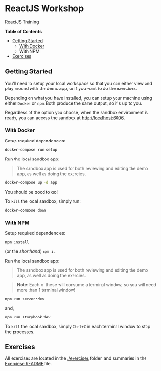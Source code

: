 # ReactJS Workshop
ReactJS Training

**Table of Contents**
<!-- TOC depthFrom:2 -->

- [Getting Started](#getting-started)
  - [With Docker](#with-docker)
  - [With NPM](#with-npm)
- [Exercises](#exercises)

<!-- /TOC -->

## Getting Started
You'll need to setup your local workspace so that you can either view and play around with the demo app, or if you want to do the exercises.

Depending on what you have installed, you can setup your machine using either `Docker` or `npm`. Both produce the same output, so it's up to you.

Regardless of the option you choose, when the sandbox environment is ready, you can access the sandbox at [http://localhost:6006](http://localhost:6006).

### With Docker
Setup required dependencies:

```sh
docker-compose run setup
```

Run the local sandbox app:
> The sandbox app is used for both reviewing and editing the demo app, as well as doing the exercies.

```sh
docker-compose up -d app
```

You should be good to go!

To `kill` the local sandbox, simply run:

```sh
docker-compose down
```

### With NPM
Setup required dependencies:

```sh
npm install
```

(or the *shorthand*) `npm i`.

Run the local sandbox app:
> The sandbox app is used for both reviewing and editing the demo app, as well as doing the exercies.

> **Note:** Each of these will consume a terminal window, so you will need more than 1 terminal window!

```sh
npm run server:dev
```

and,

```sh
npm run storybook:dev
```

To `kill` the local sandbox, simply `Ctrl+C` in each terminal window to stop the processes.


## Exercises

All exercises are located in the [./exercises](./exercises) folder, and summaries in the [Exerciese README](./exercises) file.
